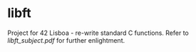 # libft
Project for 42 Lisboa - re-write standard C functions.
Refer to _libft_subject.pdf_ for further enlightment.
